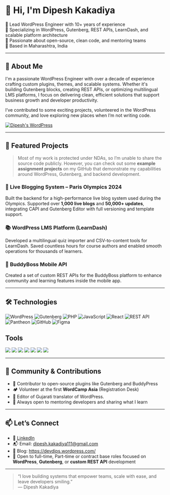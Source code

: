 # 👋 Hi, I'm Dipesh Kakadiya

🚀 Lead WordPress Engineer with 10+ years of experience  
🎯 Specializing in WordPress, Gutenberg, REST APIs, LearnDash, and scalable platform architecture  
🌱 Passionate about open-source, clean code, and mentoring teams  
📍 Based in Maharashtra, India  

---

## 🧠 About Me

I'm a passionate WordPress Engineer with over a decade of experience crafting custom plugins, themes, and scalable systems. Whether it's building Gutenberg blocks, creating REST APIs, or optimizing multilingual LMS platforms, I focus on delivering clean, efficient solutions that support business growth and developer productivity.

I’ve contributed to some exciting projects, volunteered in the WordPress community, and love exploring new places when I’m not writing code.

[![Dipesh's WordPress](https://www.cardpress.us/card?username=dipesh.kakadiya&badges=true)](https://devdips.wordpress.com/)

---

## 💼 Featured Projects

> Most of my work is protected under NDAs, so I’m unable to share the source code publicly. However, you can check out some **example assignment projects** on my GitHub that demonstrate my capabilities around WordPress, Gutenberg, and backend development.

### 🏅 **Live Blogging System – Paris Olympics 2024**
Built the backend for a high-performance live blog system used during the Olympics. Supported over **1,000 live blogs** and **50,000+ updates**, integrating CAPI and Gutenberg Editor with full versioning and template support.

### 📚 **WordPress LMS Platform (LearnDash)**
Developed a multilingual quiz importer and CSV-to-content tools for LearnDash. Saved countless hours for course authors and enabled smooth operations for thousands of learners.

### 📱 **BuddyBoss Mobile API**
Created a set of custom REST APIs for the BuddyBoss platform to enhance community and learning features inside the mobile app.

---

## 🛠️ Technologies

![WordPress](https://img.shields.io/badge/-WordPress-21759B?style=flat&logo=wordpress&logoColor=white)
![Gutenberg](https://img.shields.io/badge/-Gutenberg-000000?style=flat&logo=wordpress)
![PHP](https://img.shields.io/badge/-PHP-777BB4?style=flat&logo=php&logoColor=white)
![JavaScript](https://img.shields.io/badge/-JavaScript-F7DF1E?style=flat&logo=javascript&logoColor=black)
![React](https://img.shields.io/badge/-React-61DAFB?style=flat&logo=react&logoColor=black)
![REST API](https://img.shields.io/badge/-REST%20API-0A0A0A?style=flat&logo=api&logoColor=white)
![Pantheon](https://img.shields.io/badge/-Pantheon-FFD700?style=flat&logo=pantheon)
![GitHub](https://img.shields.io/badge/-GitHub-181717?style=flat&logo=github)
![Figma](https://img.shields.io/badge/-Figma-F24E1E?style=flat&logo=figma&logoColor=white)

## Tools 
<img src="https://img.shields.io/badge/phpstorm-FF318C?style=for-the-badge&logo=phpstorm&logoColor=white" /> <img src="https://img.shields.io/badge/Nginx-009639?style=for-the-badge&logo=nginx&logoColor=white" />
<img src="https://img.shields.io/badge/Git-F05032?style=for-the-badge&logo=git&logoColor=white" /> 
<img src="https://img.shields.io/badge/Linux-FCC624?style=for-the-badge&logo=linux&logoColor=black" />
<img src="https://img.shields.io/badge/Slack-E01E5A?style=for-the-badge&logo=Slack&logoColor=white" />
<img src="https://img.shields.io/badge/Jira-0747A6?style=for-the-badge&logo=Jira&logoColor=white" />
<img src="https://img.shields.io/badge/Postman-FF6C37?style=for-the-badge&logo=Postman&logoColor=white" />

---

## 🧪 Community & Contributions

- 🧡 Contributor to open-source plugins like Gutenberg and BuddyPress
- 🏕️ Volunteer at the first **WordCamp Asia** (Registration Desk)
- 🎤 Editor of Gujarati translator of WordPress.
- 🧠 Always open to mentoring developers and sharing what I learn

---

## 📫 Let’s Connect

- 🔗 [LinkedIn](https://www.linkedin.com/in/dipskakadiya/)
- 📬 Email: dipesh.kakadiya111@gmail.com
- 📝 Blog: https://devdips.wordpress.com/
- 💼 Open to full-time, Part-time or contract base roles focused on **WordPress**, **Gutenberg**, or **custom REST API** development

---

> “I love building systems that empower teams, scale with ease, and leave developers smiling.”  
> — Dipesh Kakadiya
